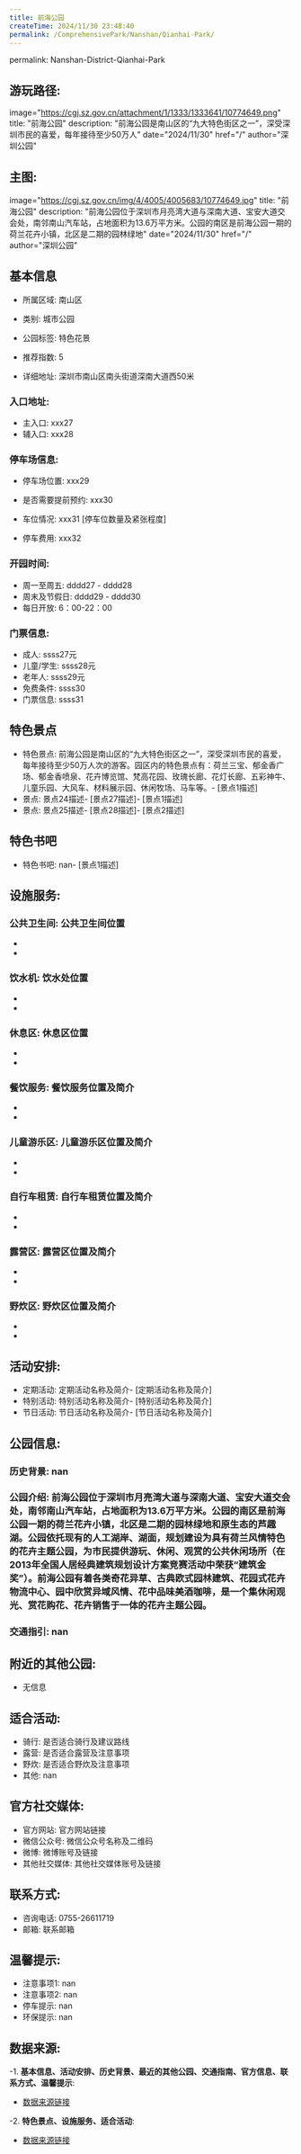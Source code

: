 ```yaml
---
title: 前海公园
createTime: 2024/11/30 23:48:40
permalink: /ComprehensivePark/Nanshan/Qianhai-Park/
---
```

permalink: Nanshan-District-Qianhai-Park
## 游玩路径:
image="https://cgj.sz.gov.cn/attachment/1/1333/1333641/10774649.png"
title: "前海公园"
description: "前海公园是南山区的“九大特色街区之一”，深受深圳市民的喜爱，每年接待至少50万人"
date="2024/11/30"
href="/"
author="深圳公园"
## 主图:
image="https://cgj.sz.gov.cn/img/4/4005/4005683/10774649.jpg"
title: "前海公园"
description: "前海公园位于深圳市月亮湾大道与深南大道、宝安大道交会处，南邻南山汽车站，占地面积为13.6万平方米。公园的南区是前海公园一期的荷兰花卉小镇，北区是二期的园林绿地"
date="2024/11/30"
href="/"
author="深圳公园"
## 基本信息

- 所属区域: 南山区

- 类别: 城市公园

- 公园标签: 特色花景

- 推荐指数: 5

- 详细地址: 深圳市南山区南头街道深南大道西50米

### 入口地址:
- 主入口: xxx27
- 辅入口: xxx28
### 停车场信息:
- 停车场位置: xxx29

- 是否需要提前预约: xxx30

- 车位情况: xxx31 [停车位数量及紧张程度]

- 停车费用: xxx32

### 开园时间:
- 周一至周五: dddd27 - dddd28
- 周末及节假日: dddd29 - dddd30
- 每日开放: 6：00-22：00

### 门票信息:
- 成人: ssss27元
- 儿童/学生: ssss28元
- 老年人: ssss29元
- 免费条件: ssss30
- 门票信息: ssss31
## 特色景点
- 特色景点: 前海公园是南山区的“九大特色街区之一”，深受深圳市民的喜爱，每年接待至少50万人次的游客。园区内的特色景点有：荷兰三宝、郁金香广场、郁金香喷泉、花卉博览馆、梵高花园、玫瑰长廊、花灯长廊、五彩神牛、儿童乐园、大风车、材料展示园、休闲牧场、马车等。- [景点1描述]
- 景点: 景点24描述- [景点27描述]- [景点1描述]
- 景点: 景点25描述- [景点28描述]- [景点2描述]
## 特色书吧
- 特色书吧: nan- [景点1描述]
## 设施服务:
### 公共卫生间: 公共卫生间位置
- 
- 
### 饮水机: 饮水处位置
- 
- 
### 休息区: 休息区位置
- 
- 
### 餐饮服务: 餐饮服务位置及简介
- 
- 
### 儿童游乐区: 儿童游乐区位置及简介
- 
- 
### 自行车租赁: 自行车租赁位置及简介
- 
- 
### 露营区: 露营区位置及简介
- 
- 
### 野炊区: 野炊区位置及简介

- 
- 
## 活动安排:
- 定期活动: 定期活动名称及简介- [定期活动名称及简介]
- 特别活动: 特别活动名称及简介- [特别活动名称及简介]
- 节日活动: 节日活动名称及简介- [节日活动名称及简介]
## 公园信息:
### 历史背景: nan
### 公园介绍: 前海公园位于深圳市月亮湾大道与深南大道、宝安大道交会处，南邻南山汽车站，占地面积为13.6万平方米。公园的南区是前海公园一期的荷兰花卉小镇，北区是二期的园林绿地和原生态的芦趣湖。公园依托现有的人工湖岸、湖面，规划建设为具有荷兰风情特色的花卉主题公园，为市民提供游玩、休闲、观赏的公共休闲场所（在2013年全国人居经典建筑规划设计方案竞赛活动中荣获“建筑金奖”）。前海公园有着各类奇花异草、古典欧式园林建筑、花园式花卉物流中心、园中欣赏异域风情、花中品味美酒咖啡，是一个集休闲观光、赏花购花、花卉销售于一体的花卉主题公园。
### 交通指引: nan

## 附近的其他公园:
- 无信息

## 适合活动:
- 骑行: 是否适合骑行及建议路线
- 露营: 是否适合露营及注意事项
- 野炊: 是否适合野炊及注意事项
- 其他: nan

## 官方社交媒体:
- 官方网站: 官方网站链接
- 微信公众号: 微信公众号名称及二维码
- 微博: 微博账号及链接
- 其他社交媒体: 其他社交媒体账号及链接

## 联系方式:
- 咨询电话: 0755-26611719
- 邮箱: 联系邮箱

## 温馨提示:
- 注意事项1: nan
- 注意事项2: nan
- 停车提示: nan
- 环保提示: nan

## 数据来源:
-1. **基本信息、活动安排、历史背景、最近的其他公园、交通指南、官方信息、联系方式、温馨提示**:
- [数据来源链接](https://cgj.sz.gov.cn/xsmh/gysz/csgy/content/post_10774649.html)

-2. **特色景点、设施服务、适合活动**:
- [数据来源链接](https://cgj.sz.gov.cn/xsmh/gysz/csgy/content/post_10774649.html)

